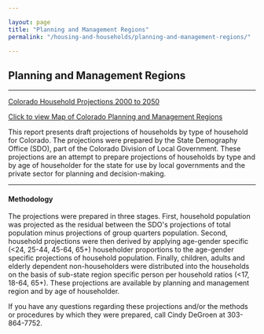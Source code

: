 ```yaml
---

layout: page
title: "Planning and Management Regions"
permalink: "/housing-and-households/planning-and-management-regions/"

---
```



## Planning and Management Regions

- - -

[Colorado Household Projections 2000 to 2050](/housing-and-households/data/household-projections.html)

[Click to view Map of Colorado Planning and Management Regions](https://drive.google.com/file/d/0B2oqdPZKJqK7VjNuRWdiYnRhbnM/edit)

This report presents draft projections of households by type of household for Colorado. The projections were prepared by the State Demography Office (SDO), part of the Colorado Division of Local Government. These projections are an attempt to prepare projections of households by type and by age of householder for the state for use by local governments and the private sector for planning and decision-making.

- - -

#### Methodology

The projections were prepared in three stages. First, household population was projected as the residual between the SDO's projections of total population minus projections of group quarters population. Second, household projections were then derived by applying age-gender specific (&lt;24, 25-44,  45-64, 65+) householder proportions to the age-gender specific projections of household population. Finally, children, adults and elderly dependent non-householders were distributed into the households on the basis of sub-state region specific person per household ratios (&lt;17, 18-64, 65+). These projections are available by planning and management region and by age of householder.

If you have any questions regarding these projections and/or the methods or procedures by which they were prepared, call Cindy DeGroen at 303-864-7752.
